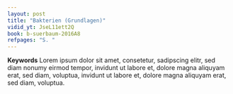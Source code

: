 ```yaml
---
layout: post
title: "Bakterien (Grundlagen)"
vidid_yt: JseL11ett2Q
book: b-suerbaum-2016A8
refpages: "S. "
---
```

**Keywords** Lorem ipsum dolor sit amet, consetetur, sadipscing elitr, sed diam nonumy eirmod tempor, invidunt ut labore et, dolore magna aliquyam erat, sed diam, voluptua, invidunt ut labore et, dolore magna aliquyam erat, sed diam, voluptua.

